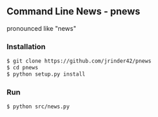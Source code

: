 ## Command Line News - pnews

pronounced like "news"

### Installation

```bash
$ git clone https://github.com/jrinder42/pnews  
$ cd pnews
$ python setup.py install
```

### Run

```bash
$ python src/news.py
```






